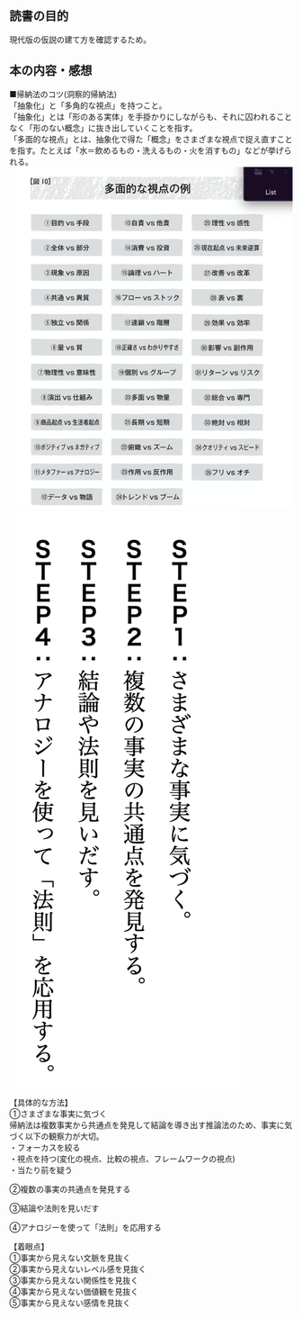 ## 読書の目的  
現代版の仮説の建て方を確認するため。  

## 本の内容・感想  
■帰納法のコツ(洞察的帰納法)  
「抽象化」と「多角的な視点」を持つこと。  
「抽象化」とは「形のある実体」を手掛かりにしながらも、それに囚われることなく「形のない概念」に抜き出していくことを指す。  
「多面的な視点」とは、抽象化で得た「概念」をさまざまな視点で捉え直すことを指す。たとえば「水＝飲めるもの・洗えるもの・火を消すもの」などが挙げられる。  
![](2021-03-23-23-55-21.png)  
![](2021-03-23-23-57-46.png)  

【具体的な方法】  
①さまざまな事実に気づく  
帰納法は複数事実から共通点を発見して結論を導き出す推論法のため、事実に気づく以下の観察力が大切。  
・フォーカスを絞る  
・視点を持つ(変化の視点、比較の視点、フレームワークの視点)  
・当たり前を疑う  


②複数の事実の共通点を発見する  

③結論や法則を見いだす  

④アナロジーを使って「法則」を応用する  

【着眼点】  
①事実から見えない文脈を見抜く  
②事実から見えないレベル感を見抜く  
③事実から見えない関係性を見抜く  
④事実から見えない価値観を見抜く  
⑤事実から見えない感情を見抜く  
